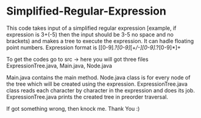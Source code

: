 # Simplified-Regular-Expression
This code takes input of a simplified regular expression [example, if expression is   3+(-5)   then the input should be   3-5   no space and no brackets) and makes a tree to execute the expression. It can hadle floating point numbers. Expression format is  [[0-9]*\.?[0-9]*[+*/-][0-9]*\.?[0-9]*]+

To get the codes go to
  src -> here you will got three files ExpressionTree.java, Main.java, Node.java
  
  Main.java contains the main method.
  Node.java class is for every node of the tree which will be created using the expression.
  ExpressionTree.java class reads each character by character in the expression and does its job.
  ExpressionTree.java prints the created tree in preorder traversal.
  
  If got something wrong, then knock me.
  Thank You :)
